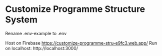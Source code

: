 # Customize Programme Structure System

Rename .env-example to .env

Host on Firebase https://customize-programme-stru-e9fc3.web.app/
Run on localhost: http://localhost:3000/